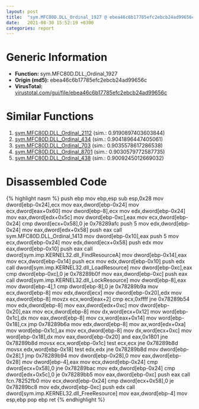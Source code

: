 ```yaml
---
layout: post
title:  "sym.MFC80D.DLL_Ordinal_1927 @ ebea46c6b17785efc2ebcb24ad99656c"
date:   2021-08-30 15:52:19 +0300
categories: report
---
```


# Generic Information
- **Function:** sym.MFC80D.DLL\_Ordinal\_1927
- **Origin (md5):** ebea46c6b17785efc2ebcb24ad99656c
- **VirusTotal:** [virustotal.com/gui/file/ebea46c6b17785efc2ebcb24ad99656c][virustotal_ref]



# Similar Functions

1. [sym.MFC80D.DLL\_Ordinal\_2112][similar_1_ref] (sim.: 0.9190897403603844)
2. [sym.MFC80D.DLL\_Ordinal\_434][similar_2_ref] (sim.: 0.9041896447405061)
3. [sym.MFC80D.DLL\_Ordinal\_703][similar_3_ref] (sim.: 0.9035578617286538)
4. [sym.MFC80D.DLL\_Ordinal\_8701][similar_4_ref] (sim.: 0.9030579772587735)
5. [sym.MFC80D.DLL\_Ordinal\_438][similar_5_ref] (sim.: 0.9009245012669032)


# Disassembled Code

{% highlight nasm %}
push ebp
mov ebp,esp
sub esp,0x28
mov dword[ebp-0x24],ecx
mov eax,dword[ebp-0x24]
mov ecx,dword[eax+0x60]
mov dword[ebp-8],ecx
mov edx,dword[ebp-0x24]
mov eax,dword[edx+0x5c]
mov dword[ebp-0xc],eax
mov ecx,dword[ebp-0x24]
cmp dword[ecx+0x58],0
je 0x78289afc
push 5
mov edx,dword[ebp-0x24]
mov eax,dword[edx+0x58]
push eax
call sym.MFC80D.DLL_Ordinal_1413
mov dword[ebp-0x10],eax
push 5
mov ecx,dword[ebp-0x24]
mov edx,dword[ecx+0x58]
push edx
mov eax,dword[ebp-0x10]
push eax
call dword[sym.imp.KERNEL32.dll_FindResourceA]
mov dword[ebp-0x14],eax
mov ecx,dword[ebp-0x14]
push ecx
mov edx,dword[ebp-0x10]
push edx
call dword[sym.imp.KERNEL32.dll_LoadResource]
mov dword[ebp-0xc],eax
cmp dword[ebp-0xc],0
je 0x78289b0f
mov eax,dword[ebp-0xc]
push eax
call dword[sym.imp.KERNEL32.dll_LockResource]
mov dword[ebp-8],eax
mov dword[ebp-4],1
cmp dword[ebp-8],0
je 0x78289b9a
mov ecx,dword[ebp-8]
mov edx,dword[ecx]
mov dword[ebp-0x20],edx
mov eax,dword[ebp-8]
movzx ecx,word[eax+2]
cmp ecx,0xffff
jne 0x78289b54
mov edx,dword[ebp-8]
mov eax,dword[edx+0xc]
mov dword[ebp-0x20],eax
mov ecx,dword[ebp-8]
mov dx,word[ecx+0x12]
mov word[ebp-0x1c],dx
mov eax,dword[ebp-8]
mov cx,word[eax+0x14]
mov word[ebp-0x18],cx
jmp 0x78289b6a
mov edx,dword[ebp-8]
mov ax,word[edx+0xa]
mov word[ebp-0x1c],ax
mov ecx,dword[ebp-8]
mov dx,word[ecx+0xc]
mov word[ebp-0x18],dx
mov eax,dword[ebp-0x20]
and eax,0x1801
jne 0x78289b8d
movsx ecx,word[ebp-0x1c]
test ecx,ecx
jne 0x78289b8d
movsx edx,word[ebp-0x18]
test edx,edx
jne 0x78289b8d
mov dword[ebp-0x28],1
jmp 0x78289b94
mov dword[ebp-0x28],0
mov eax,dword[ebp-0x28]
mov dword[ebp-4],eax
mov ecx,dword[ebp-0x24]
cmp dword[ecx+0x58],0
jne 0x78289bac
mov edx,dword[ebp-0x24]
cmp dword[edx+0x5c],0
je 0x78289bb5
mov eax,dword[ebp-0xc]
push eax
call fcn.78252fb0
mov ecx,dword[ebp-0x24]
cmp dword[ecx+0x58],0
je 0x78289bc8
mov edx,dword[ebp-0xc]
push edx
call dword[sym.imp.KERNEL32.dll_FreeResource]
mov eax,dword[ebp-4]
mov esp,ebp
pop ebp
ret 
{% endhighlight %}


[similar_1_ref]: /report/sym.MFC80D.DLL_Ordinal_2112@ebea46c6b17785efc2ebcb24ad99656c
[similar_2_ref]: /report/sym.MFC80D.DLL_Ordinal_434@ebea46c6b17785efc2ebcb24ad99656c
[similar_3_ref]: /report/sym.MFC80D.DLL_Ordinal_703@ebea46c6b17785efc2ebcb24ad99656c
[similar_4_ref]: /report/sym.MFC80D.DLL_Ordinal_8701@ebea46c6b17785efc2ebcb24ad99656c
[similar_5_ref]: /report/sym.MFC80D.DLL_Ordinal_438@ebea46c6b17785efc2ebcb24ad99656c
[virustotal_ref]: https://www.virustotal.com/gui/file/ebea46c6b17785efc2ebcb24ad99656c